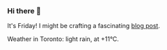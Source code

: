 ### Hi there :wave:

It's Friday! I might be crafting a fascinating [blog post](https://benjaminwuethrich.dev).

Weather in Toronto: light rain, at +11°C.
